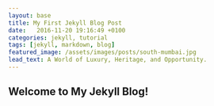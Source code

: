 ```yaml
---
layout: base
title: My First Jekyll Blog Post
date:   2016-11-20 19:16:49 +0100
categories: jekyll, tutorial
tags: [jekyll, markdown, blog]
featured_image: /assets/images/posts/south-mumbai.jpg
lead_text: A World of Luxury, Heritage, and Opportunity.
---
```


## Welcome to My Jekyll Blog!
